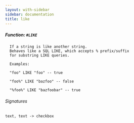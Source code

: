 ```yaml
---
layout: with-sidebar
sidebar: documentation
title: like
---
```


##### Function: `#LIKE`
```
  If a string is like another string.
  Behaves like a SQL LIKE, which accepts % prefix/suffix
  for substring LIKE queries.

  Examples:

  "foo" LIKE "foo" -- true

  "foo%" LIKE "bazfoo" -- false

  "%foo%" LIKE "bazfoobar" -- true

```

###### Signatures
    text, text -> checkbox

